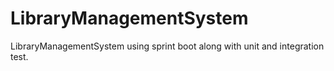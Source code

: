 # LibraryManagementSystem
LibraryManagementSystem using sprint boot along with unit and integration test. 
